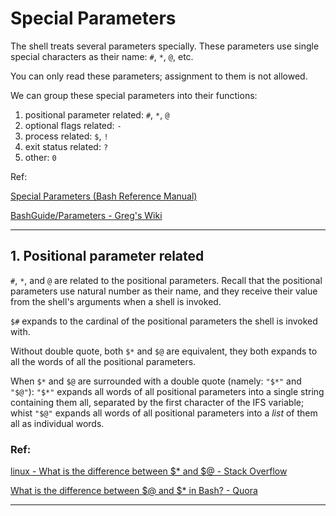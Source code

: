 # Special Parameters

The shell treats several parameters specially. These parameters use single special characters as their name: `#`, `*`, `@`, etc.

You can only read these parameters; assignment to them is not allowed.

We can group these special parameters into their functions:

1. positional parameter related: `#`, `*`, `@`
2. optional flags related: `-`
3. process related: `$`, `!`
4. exit status related: `?`
5. other: `0`

Ref: 

[Special Parameters (Bash Reference Manual)](https://www.gnu.org/software/bash/manual/html_node/Special-Parameters.html#Special-Parameters) 

[BashGuide/Parameters - Greg's Wiki](https://mywiki.wooledge.org/BashGuide/Parameters) 



---



## 1. Positional parameter related

`#`, `*`, and `@` are related to the positional parameters. Recall that the positional parameters use natural number as their name, and they receive their value from the shell's arguments when a shell is invoked.

`$#` expands to the cardinal of the positional parameters the shell is invoked with.

Without double quote, both `$*` and `$@` are equivalent, they both expands to all the words of all the positional parameters.

When `$*` and `$@` are surrounded with a double quote (namely: `"$*"` and `"$@"`): `"$*"` expands all words of all positional parameters into a single string containing them all, separated by the first character of the IFS variable; whist `"$@"` expands all words of all positional parameters into a *list* of them all as individual words.

### Ref:

[linux - What is the difference between $* and $​@ - Stack Overflow](https://stackoverflow.com/questions/22589032/what-is-the-difference-between-and) 

[What is the difference between $@ and $* in Bash? - Quora](https://www.quora.com/What-is-the-difference-between-and-in-Bash-1#:~:text=%E2%80%9C%24%40%E2%80%9D%20expands%20to%20a%20string,to%20a%20string%20per%20word.) 


---







